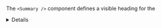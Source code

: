 The `<Summary />` component defines a visible heading for the <details> element. The heading can be clicked to view/hide the details. 
This component has no props.

`<Summary />` component example:

```js
<Details>
  <Summary>Copyright 2016-2018.</Summary>
  <P> - by YeuTech All Rights Reserved.</P>
  <P>All content and graphics on this web site are the property of the company YeuTech.</P>
</Details>
```
